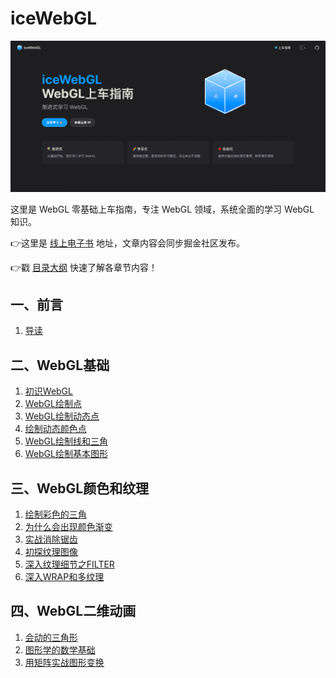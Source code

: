 # iceWebGL

![img.png](img.png)

这里是 WebGL 零基础上车指南，专注 WebGL 领域，系统全面的学习 WebGL 知识。

👉这里是 [线上电子书](https://ice-webgl.netlify.app/) 地址，文章内容会同步掘金社区发布。

👉戳 [目录大纲](https://ice-webgl.netlify.app/content/%E4%B8%80%E3%80%81%E5%89%8D%E8%A8%80/0.%20%E7%9B%AE%E5%BD%95.html) 快速了解各章节内容！

## 一、前言
1. [导读](https://ice-webgl.netlify.app/content/%E4%B8%80%E3%80%81%E5%89%8D%E8%A8%80/1.%20%E5%AF%BC%E8%AF%BB.html)

## 二、WebGL基础
1. [初识WebGL](https://ice-webgl.netlify.app/content/%E4%BA%8C%E3%80%81WebGL%E5%9F%BA%E7%A1%80/1.%20%E5%88%9D%E8%AF%86WebGL.html)
2. [WebGL绘制点](https://ice-webgl.netlify.app/content/%E4%BA%8C%E3%80%81WebGL%E5%9F%BA%E7%A1%80/2.%20WebGL%E7%BB%98%E5%88%B6%E7%82%B9.html)
3. [WebGL绘制动态点](https://ice-webgl.netlify.app/content/%E4%BA%8C%E3%80%81WebGL%E5%9F%BA%E7%A1%80/3.%20WebGL%E7%BB%98%E5%88%B6%E5%8A%A8%E6%80%81%E7%82%B9.html)
4. [绘制动态颜色点](https://ice-webgl.netlify.app/content/%E4%BA%8C%E3%80%81WebGL%E5%9F%BA%E7%A1%80/4.%20%E7%BB%98%E5%88%B6%E5%8A%A8%E6%80%81%E9%A2%9C%E8%89%B2%E7%82%B9.html)
5. [WebGL绘制线和三角](https://ice-webgl.netlify.app/content/%E4%BA%8C%E3%80%81WebGL%E5%9F%BA%E7%A1%80/5.%20WebGL%E7%BB%98%E5%88%B6%E7%BA%BF%E5%92%8C%E4%B8%89%E8%A7%92.html)
6. [WebGL绘制基本图形](https://ice-webgl.netlify.app/content/%E4%BA%8C%E3%80%81WebGL%E5%9F%BA%E7%A1%80/6.%20WebGL%E7%BB%98%E5%88%B6%E5%9F%BA%E6%9C%AC%E5%9B%BE%E5%BD%A2.html)

## 三、WebGL颜色和纹理
1. [绘制彩色的三角](https://ice-webgl.netlify.app/content/%E4%B8%89%E3%80%81WebGL%E9%A2%9C%E8%89%B2%E5%92%8C%E7%BA%B9%E7%90%86/1.%20%E7%BB%98%E5%88%B6%E5%BD%A9%E8%89%B2%E7%9A%84%E4%B8%89%E8%A7%92.html)
2. [为什么会出现颜色渐变](https://ice-webgl.netlify.app/content/%E4%B8%89%E3%80%81WebGL%E9%A2%9C%E8%89%B2%E5%92%8C%E7%BA%B9%E7%90%86/2.%20%E4%B8%BA%E4%BB%80%E4%B9%88%E4%BC%9A%E5%87%BA%E7%8E%B0%E9%A2%9C%E8%89%B2%E6%B8%90%E5%8F%98.html)
3. [实战消除锯齿](https://ice-webgl.netlify.app/content/%E4%B8%89%E3%80%81WebGL%E9%A2%9C%E8%89%B2%E5%92%8C%E7%BA%B9%E7%90%86/3.%20%E5%AE%9E%E6%88%98%E6%B6%88%E9%99%A4%E9%94%AF%E9%BD%BF.html)
4. [初探纹理图像](https://ice-webgl.netlify.app/content/%E4%B8%89%E3%80%81WebGL%E9%A2%9C%E8%89%B2%E5%92%8C%E7%BA%B9%E7%90%86/4.%20%E5%88%9D%E6%8E%A2%E7%BA%B9%E7%90%86%E5%9B%BE%E5%83%8F.html)
5. [深入纹理细节之FILTER](https://ice-webgl.netlify.app/content/%E4%B8%89%E3%80%81WebGL%E9%A2%9C%E8%89%B2%E5%92%8C%E7%BA%B9%E7%90%86/5.%20%E6%B7%B1%E5%85%A5%E7%BA%B9%E7%90%86%E7%BB%86%E8%8A%82%E4%B9%8BFILTER.html)
6. [深入WRAP和多纹理](https://ice-webgl.netlify.app/content/%E4%B8%89%E3%80%81WebGL%E9%A2%9C%E8%89%B2%E5%92%8C%E7%BA%B9%E7%90%86/6.%20%E6%B7%B1%E5%85%A5WRAP%E5%92%8C%E5%A4%9A%E7%BA%B9%E7%90%86.html)

## 四、WebGL二维动画
1. [会动的三角形](https://ice-webgl.netlify.app/content/%E5%9B%9B%E3%80%81WebGL%E4%BA%8C%E7%BB%B4%E5%8A%A8%E7%94%BB/1.%20%E4%BC%9A%E5%8A%A8%E7%9A%84%E4%B8%89%E8%A7%92%E5%BD%A2.html)
2. [图形学的数学基础](https://ice-webgl.netlify.app/content/%E5%9B%9B%E3%80%81WebGL%E4%BA%8C%E7%BB%B4%E5%8A%A8%E7%94%BB/2.%20%E5%9B%BE%E5%BD%A2%E5%AD%A6%E7%9A%84%E6%95%B0%E5%AD%A6%E5%9F%BA%E7%A1%80.html)
3. [用矩阵实战图形变换](https://ice-webgl.netlify.app/content/%E5%9B%9B%E3%80%81WebGL%E4%BA%8C%E7%BB%B4%E5%8A%A8%E7%94%BB/3.%20%E7%94%A8%E7%9F%A9%E9%98%B5%E5%AE%9E%E6%88%98%E5%9B%BE%E5%BD%A2%E5%8F%98%E6%8D%A2.html)
